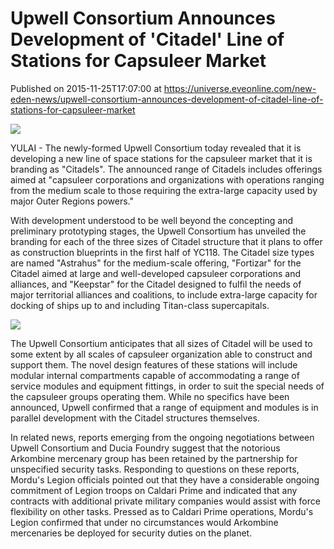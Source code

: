 # Upwell Consortium Announces Development of 'Citadel' Line of Stations for Capsuleer Market
Published on 2015-11-25T17:07:00 at https://universe.eveonline.com/new-eden-news/upwell-consortium-announces-development-of-citadel-line-of-stations-for-capsuleer-market

[![](http://web.ccpgamescdn.com/newssystem/media/68780/1/UPWELL_NEWS.png)](http://web.ccpgamescdn.com/newssystem/media/68780/1/UPWELL_NEWS.png)

YULAI - The newly-formed Upwell Consortium today revealed that it is developing a new line of space stations for the capsuleer market that it is branding as "Citadels". The announced range of Citadels includes offerings aimed at "capsuleer corporations and organizations with operations ranging from the medium scale to those requiring the extra-large capacity used by major Outer Regions powers."

With development understood to be well beyond the concepting and preliminary prototyping stages, the Upwell Consortium has unveiled the branding for each of the three sizes of Citadel structure that it plans to offer as construction blueprints in the first half of YC118. The Citadel size types are named "Astrahus" for the medium-scale offering, "Fortizar" for the Citadel aimed at large and well-developed capsuleer corporations and alliances, and "Keepstar" for the Citadel designed to fulfil the needs of major territorial alliances and coalitions, to include extra-large capacity for docking of ships up to and including Titan-class supercapitals.

![](http://web.ccpgamescdn.com/newssystem/media/68798/1/Citadel_Logos_AFK.png)

The Upwell Consortium anticipates that all sizes of Citadel will be used to some extent by all scales of capsuleer organization able to construct and support them. The novel design features of these stations will include modular internal compartments capable of accommodating a range of service modules and equipment fittings, in order to suit the special needs of the capsuleer groups operating them. While no specifics have been announced, Upwell confirmed that a range of equipment and modules is in parallel development with the Citadel structures themselves.

In related news, reports emerging from the ongoing negotiations between Upwell Consortium and Ducia Foundry suggest that the notorious Arkombine mercenary group has been retained by the partnership for unspecified security tasks. Responding to questions on these reports, Mordu's Legion officials pointed out that they have a considerable ongoing commitment of Legion troops on Caldari Prime and indicated that any contracts with additional private military companies would assist with force flexibility on other tasks. Pressed as to Caldari Prime operations, Mordu's Legion confirmed that under no circumstances would Arkombine mercenaries be deployed for security duties on the planet.
